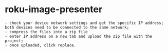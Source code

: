 # roku-image-presenter
    - check your device network settings and get the specific IP address; both devices need to be connected to the same network; 
    - compress the files into a zip file
    - enter IP address on a new tab and upload the zip file with the project; 
    - once uploaded, click replace.